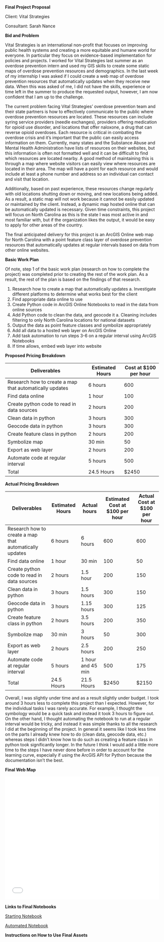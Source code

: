 **Final Project Proposal**

Client: Vital Strategies

Consultant: Sarah Nance

**Bid and Problem**

Vital Strategies is an international non-profit that focuses on improving public health systems and creating a more equitable and humane world for everyone. In particular they focus on evidence-based implementation for policies and projects. I worked for Vital Strategies last summer as an overdose prevention intern and used my GIS skills to create some static maps of overdose prevention resources and demographics. In the last week of my internship I was asked if I could create a web map of overdose prevention resources that automatically updates when they receive new data. When this was asked of me, I did not have the skills, experience or time left in the summer to produce the requested output, however, I am now confident that I am up to the challenge. 

The current problem facing Vital Strategies’ overdose prevention team and their state partners is how to effectively communicate to the public where overdose prevention resources are located. These resources can include syring service providers (needle exchanges), providers offering medication for opioid use disorder, and locations that offer naloxone, a drug that can reverse opioid overdoses. Each resource is critical in combating the overdose crisis and it’s important that the public can easily access information on them. Currently, many states and the Substance Abuse and Mental Health Administration have lists of resources on their websites, but this information is often not formatted well and it can be difficult to find which resources are located nearby. A good method of maintaining this is through a map where website visitors can easily view where resources are located in their area. The map will have a point for each resource and would include at least a phone number and address so an individual can contact and visit that location.  

Additionally, based on past experience, these resources change regularly with old locations shutting down or moving, and new locations being added. As a result, a static map will not work because it cannot be easily updated or maintained by the client. Instead, a dynamic map hosted online that can be automatically updated is necessary. Given time constraints, this project will focus on North Carolina as this is the state I was most active in and most familiar with, but if the organization likes the output, it would be easy to apply for other areas of the country.    

The final anticipated delivery for this project is an ArcGIS Online web map for North Carolina with a point feature class layer of overdose prevention resources that automatically updates at regular intervals based on data from other online websites.

**Basic Work Plan**

Of note, step 1 of the basic work plan (research on how to complete the project) was completed prior to creating the rest of the work plan. As a result, the rest of the plan is based on the findings of that research. 

1.	Research how to create a map that automatically updates
a.	Investigate different platforms to determine what works best for the client
2.	Find appropriate data online to use
3.	Create Python code in ArcGIS Online Notebooks to read in the data from online sources
4.	Add Python code to clean the data, and geocode it
a.	Cleaning includes filtering to only North Carolina locations for national datasets
5.	Output the data as point feature classes and symbolize appropriately
6.	Add all data to a hosted web layer on ArcGIS Online
7.	Add task automation to run steps 3-6 on a regular interval using ArcGIS Notebooks 
8.	If time allows, embed web layer into website

**Proposed Pricing Breakdown**

| Deliverables	| Estimated Hours |	Cost at $100 per hour | 
| ------------- | --------------- | --------------------- |
| Research how to create a map that automatically updates |	6 hours | 600 |
| Find data online | 1 hour	| 100 |
| Create python code to read in data sources	| 2 hours |	200 |
| Clean data in python | 3 hours |	300 |
| Geocode data in python |	3 hours |	300 |
| Create feature class in python |	2 hours |	200 |
| Symbolize map |	30 min |	50 |
| Export as web layer |	2 hours |	200 |
| Automate code at regular interval |	5 hours |	500 |
| Total | 24.5 Hours |	$2450 |

**Actual Pricing Breakdown**

| Deliverables | Estimated Hours | Actual hours | Estimated Cost at $100 per hour | Actual Cost at $100 per hour |
| ------------ | --------------- | ------------ | ------------------------------- | ---------------------------- |
| Research how to create a map that automatically updates | 6 hours | 6 hours | 600 | 600 |
| Find data online | 1 hour | 30 min | 100 | 50 |
| Create python code to read in data sources | 2 hours | 1.5 hour | 200 | 150 |
| Clean data in python | 3 hours | 1.5 hours | 300 | 150 |
| Geocode data in python | 3 hours | 1.15 hours | 300 | 125 |
| Create feature class in python | 2 hours | 3.5 hours | 200 | 350 |
| Symbolize map | 30 min | 3 hours | 50 | 300 |
| Export as web layer | 2 hours | 2.5 hours | 200 | 250 |
| Automate code at regular interval | 5 hours | 1 hour and 45 min | 500 | 175 |
| Total | 24.5 Hours | 21.5 Hours | $2450 | $2150 |


Overall, I was slightly under time and as a result slightly under budget. I took around 3 hours less to complete this project than I expected. However, for the individual tasks I was rarely accurate. For example, I thought the symbology would be a quick task and instead it took 3 hours to figure out. On the other hand, I thought automating the notebook to run at a regular interval would be tricky, and instead it was simple thanks to all the research I did at the beginning of the project. In general it seems like I took less time on the parts I already knew how to do (clean data, geocode data, etc.) whereas steps I didn’t know how to do such as creating a feature class in python took significantly longer. In the future I think I would add a little more time to the steps I have never done before in order to account for the learning curve, especially if using the ArcGIS API for Python because the documentation isn’t the best. 

**Final Web Map**
<style>.embed-container {position: relative; padding-bottom: 80%; height: 0; max-width: 100%;} .embed-container iframe, .embed-container object, .embed-container iframe{position: absolute; top: 0; left: 0; width: 100%; height: 100%;} small{position: absolute; z-index: 40; bottom: 0; margin-bottom: -15px;}</style><div class="embed-container"><iframe width="500" height="400" frameborder="0" scrolling="no" marginheight="0" marginwidth="0" title="North Carolina Overdose Prevention Resources" src="//carnegiemellon.maps.arcgis.com/apps/Embed/index.html?webmap=b546af08ea0a4eee9839d6c2458a03c7&extent=-85.2504,33.0594,-74.4729,37.2523&home=true&zoom=true&previewImage=false&scale=true&legend=true&disable_scroll=true&theme=light"></iframe></div>

**Links to Final Notebooks**

[Starting Notebook](https://carnegiemellon.maps.arcgis.com/home/notebook/notebook.html?id=0f7bcf9d414247888a771a9873981078#)

[Automated Notebook](https://carnegiemellon.maps.arcgis.com/home/notebook/notebook.html?id=dfeddb8cf2744448888b99ec088cec20)

**Instructions on How to Use Final Assets**

